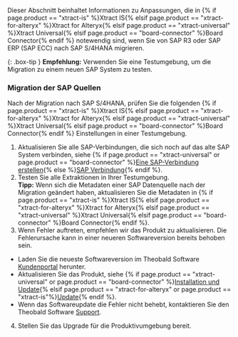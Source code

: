 Dieser Abschnitt beinhaltet Informationen zu Anpassungen, die in {% if page.product == "xtract-is" %}Xtract IS{% elsif page.product == "xtract-for-alteryx" %}Xtract for Alteryx{% elsif page.product == "xtract-universal" %}Xtract Universal{% elsif page.product == "board-connector" %}Board Connector{% endif %} notewendig sind, wenn Sie von SAP R3 oder SAP ERP (SAP ECC) nach SAP S/4HANA migrieren.

{: .box-tip }
**Empfehlung:** Verwenden Sie eine Testumgebung, um die Migration zu einem neuen SAP System zu testen. 

### Migration der SAP Quellen

Nach der Migration nach SAP S/4HANA, prüfen Sie die folgenden {% if page.product == "xtract-is" %}Xtract IS{% elsif page.product == "xtract-for-alteryx" %}Xtract for Alteryx{% elsif page.product == "xtract-universal" %}Xtract Universal{% elsif page.product == "board-connector" %}Board Connector{% endif %} Einstellungen in einer Testumgebung.

1. Aktualisieren Sie alle SAP-Verbindungen, die sich noch auf das alte SAP System verbinden, siehe {% if page.product == "xtract-universal" or page.product == "board-connector" %}[Eine SAP-Verbindung erstellen](../erste-schritte/sap-verbindungen-anlegen){% else %}[SAP Verbindung](../sap-verbindung){% endif %}.
2. Testen Sie alle Extraktionen in Ihrer Testumgebung.<br>
**Tipp:** Wenn sich die Metadaten einer SAP Datenquelle nach der Migration geändert haben, aktualisieren Sie die Metadaten in {% if page.product == "xtract-is" %}Xtract IS{% elsif page.product == "xtract-for-alteryx" %}Xtract for Alteryx{% elsif page.product == "xtract-universal" %}Xtract Universal{% elsif page.product == "board-connector" %}Board Connector{% endif %}.
3. Wenn Fehler auftreten, empfehlen wir das Produkt zu aktualisieren. Die Fehlerursache kann in einer neueren Softwareversion bereits behoben sein.
- Laden Sie die neueste Softwareversion im Theobald Software [Kundenportal](https://my.theobald-software.com/) herunter.
- Aktualisieren Sie das Produkt, siehe {% if page.product == "xtract-universal" or page.product == "board-connector" %}[Installation und Update](./einfuehrung/installation-und-update){% elsif page.product == "xtract-for-alteryx" or page.product == "xtract-is"%}[Update](./update){% endif %}.
- Wenn das Softwareupdate die Fehler nicht behebt, kontaktieren Sie den Theobald Software [Support](support@theobald-software.com).
4. Stellen Sie das Upgrade für die Produktivumgebung bereit.


